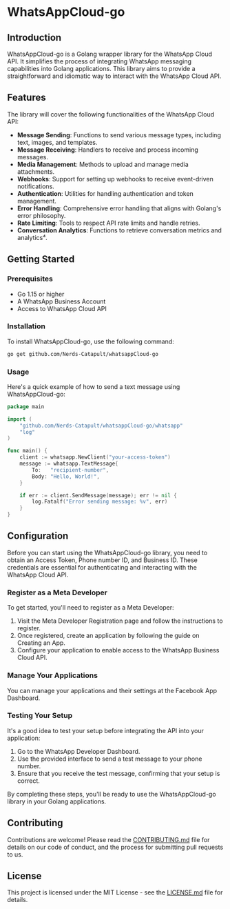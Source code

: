 # WhatsAppCloud-go

## Introduction

WhatsAppCloud-go is a Golang wrapper library for the WhatsApp Cloud API. It simplifies the process of integrating WhatsApp messaging capabilities into Golang applications. This library aims to provide a straightforward and idiomatic way to interact with the WhatsApp Cloud API.

## Features

The library will cover the following functionalities of the WhatsApp Cloud API:

- **Message Sending**: Functions to send various message types, including text, images, and templates.
- **Message Receiving**: Handlers to receive and process incoming messages.
- **Media Management**: Methods to upload and manage media attachments.
- **Webhooks**: Support for setting up webhooks to receive event-driven notifications.
- **Authentication**: Utilities for handling authentication and token management.
- **Error Handling**: Comprehensive error handling that aligns with Golang's error philosophy.
- **Rate Limiting**: Tools to respect API rate limits and handle retries.
- **Conversation Analytics**: Functions to retrieve conversation metrics and analytics⁴.

## Getting Started

### Prerequisites

- Go 1.15 or higher
- A WhatsApp Business Account
- Access to WhatsApp Cloud API

### Installation

To install WhatsAppCloud-go, use the following command:

```bash
go get github.com/Nerds-Catapult/whatsappCloud-go
```

### Usage

Here's a quick example of how to send a text message using WhatsAppCloud-go:

```go
package main

import (
    "github.com/Nerds-Catapult/whatsappCloud-go/whatsapp"
    "log"
)

func main() {
    client := whatsapp.NewClient("your-access-token")
    message := whatsapp.TextMessage{
        To:   "recipient-number",
        Body: "Hello, World!",
    }

    if err := client.SendMessage(message); err != nil {
        log.Fatalf("Error sending message: %v", err)
    }
}
```
## Configuration

Before you can start using the WhatsAppCloud-go library, you need to obtain an Access Token, Phone number ID, and Business ID. These credentials are essential for authenticating and interacting with the WhatsApp Cloud API.

### Register as a Meta Developer

To get started, you'll need to register as a Meta Developer:

1. Visit the Meta Developer Registration page and follow the instructions to register.
2. Once registered, create an application by following the guide on Creating an App.
3. Configure your application to enable access to the WhatsApp Business Cloud API.

### Manage Your Applications

You can manage your applications and their settings at the Facebook App Dashboard.

### Testing Your Setup

It's a good idea to test your setup before integrating the API into your application:

1. Go to the WhatsApp Developer Dashboard.
2. Use the provided interface to send a test message to your phone number.
3. Ensure that you receive the test message, confirming that your setup is correct.

By completing these steps, you'll be ready to use the WhatsAppCloud-go library in your Golang applications.



## Contributing

Contributions are welcome! Please read the [CONTRIBUTING.md](CONTRIBUTING.md) file for details on our code of conduct, and the process for submitting pull requests to us.

## License

This project is licensed under the MIT License - see the [LICENSE.md](LICENSE.md) file for details.
```

